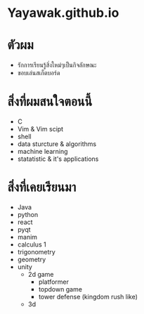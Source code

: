 # Yayawak.github.io
# ตัวผม
- รักการเรียนรู้สิ่งใหม่ๆเป็นกิจลักษณะ
- ขอบเล่นสเก็ตบอร์ด

# สิ่งที่ผมสนใจตอนนี้
- C
- Vim & Vim scipt
- shell 
- data sturcture & algorithms
- machine learning
- statatistic & it's applications

# สิ่งที่เคยเรียนมา
- Java
- python
- react
- pyqt
- manim
- calculus 1
- trigonometry
- geometry
- unity
  - 2d game
    - platformer
    - topdown game
    - tower defense (kingdom rush like)
  - 3d
    

